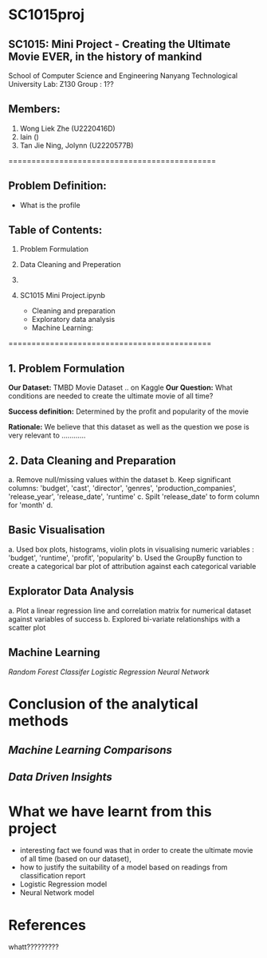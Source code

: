 # SC1015proj

## SC1015: Mini Project - Creating the Ultimate Movie EVER, in the history of mankind

School of Computer Science and Engineering
Nanyang Technological University
Lab: Z130
Group : 1??

## Members:

1. Wong Liek Zhe (U2220416D)
2. Iain ()
3. Tan Jie Ning, Jolynn (U2220577B)

=============================================

## Problem Definition:
- What is the profile 

## Table of Contents:
1. Problem Formulation
2. Data Cleaning and Preperation
3. 


2. SC1015 Mini Project.ipynb
   - Cleaning and preparation
   - Exploratory data analysis
   - Machine Learning: 

============================================

## 1. Problem Formulation
**Our Dataset:** TMBD Movie Dataset .. on Kaggle
**Our Question:** What conditions are needed to create the ultimate movie of all time?

**Success definition:** Determined by the profit and popularity of the movie

**Rationale:** We believe that this dataset as well as the question we pose is very relevant to ............


## 2. Data Cleaning and Preparation
a. Remove null/missing values within the dataset
b. Keep significant columns: 'budget', 'cast', 'director', 'genres', 'production_companies', 'release_year', 'release_date', 'runtime'
c. Spilt 'release_date' to form column for 'month'
d. 

## Basic Visualisation
a. Used box plots, histograms, violin plots in visualising numeric variables : 'budget', 'runtime', 'profit', 'popularity'
b. Used the GroupBy function to create a categorical bar plot of attribution against each categorical variable

## Explorator Data Analysis
a. Plot a linear regression line and correlation matrix for numerical dataset against variables of success
b. Explored bi-variate relationships with a scatter plot

## Machine Learning
*Random Forest Classifer*
*Logistic Regression*
*Neural Network*

# Conclusion of the analytical methods
*Machine Learning Comparisons*
- 
*Data Driven Insights*
- 

# What we have learnt from this project
- interesting fact we found was that in order to create the ultimate movie of all time (based on our dataset), 
- how to justify the suitability of a model based on readings from classification report
- Logistic Regression model 
- Neural Network model


# References
whatt?????????




    

